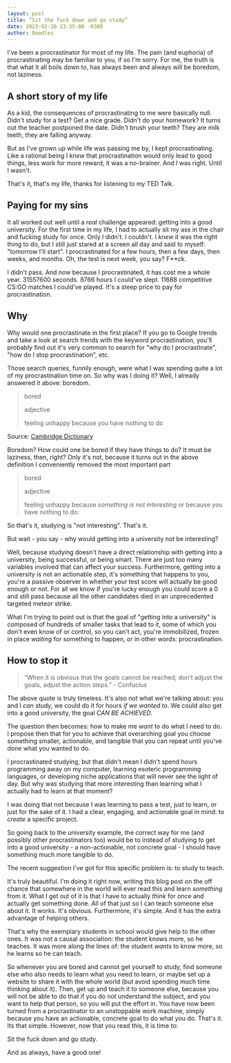 ```yaml
---
layout: post
title: “Sit the fuck down and go study”
date: 2023-02-26 23:35:00 -0300
author: Doodles
---
```


I've been a procrastinator for most of my life. The pain (and euphoria) of procrastinating may be familiar to you, if so I'm sorry. For me, the truth is that what it all boils down to, has always been and always will be boredom, not laziness.

## A short story of my life

As a kid, the consequences of procrastinating to me were basically null. Didn't study for a test? Get a nice grade. Didn't do your homework? It turns out the teacher postponed the date. Didn't brush your teeth? They are milk teeth, they are falling anyway.

But as I've grown up while life was passing me by, I kept procrastinating. Like a rational being I _knew_ that procrastination would only lead to good things, less work for more reward, it was a no-brainer. And I was right. Until I wasn't.

That's it, that's my life, thanks for listening to my TED Talk.

## Paying for my sins

It all worked out well until a _real_ challenge appeared: getting into a good university. For the first time in my life, I had to actually sit my ass in the chair and fucking study for once. Only I didn't. I couldn't. I _knew_ it was the right thing to do, but I still just stared at a screen all day and said to myself: "tomorrow I'll start". I procrastinated for a few hours, then a few days, then weeks, and months. Oh, the test is next week, you say? F\*\*ck.

I didn't pass. And now because I procrastinated, it has cost me a whole year. 31557600 seconds. 8766 hours I could've slept. 11688 competitive CS:GO matches I could've played. It's a steep price to pay for procrastination.

## Why

Why would one procrastinate in the first place? If you go to Google trends and take a look at search trends with the keyword procrastination, you'll probably find out it's very common to search for "why do I procrastinate", "how do I stop procrastination", etc.

Those search queries, funnily enough, were what I was spending quite a lot of my procrastination time on. So why was I doing it? Well, I already answered it above: boredom.

> bored
>
> adjective
>
> feeling unhappy because you have nothing to do

Source: [Cambridge Dictionary](https://dictionary.cambridge.org/us/dictionary/english/bored)

Boredom? How could one be bored if they have things to do? It must be laziness, then, right? Only it's not, because it turns out in the above definition I conveniently removed the most important part

> bored
>
> adjective
>
> feeling unhappy because _something is not interesting_ or because you have nothing to do:

So that's it, studying is "not interesting". That's it.

But wait - you say - why would getting into a university not be interesting?

Well, because studying doesn't have a direct relationship with getting into a university, being successful, or being smart. There are just too many variables involved that can affect your success. Furthermore, getting into a university is not an actionable step, it's something that happens to you, you're a passive observer in whether your test score will actually be good enough or not. For all we know if you're lucky enough you could score a 0 and still pass because all the other candidates died in an unprecedented targeted meteor strike.

What I'm trying to point out is that the goal of "getting into a university" is composed of hundreds of smaller tasks that lead to it, some of which you don't even know of or control, so you can't act, you're immobilized, frozen in place _waiting_ for something to happen, or in other words: procrastination.

## How to stop it

> “When it is obvious that the goals cannot be reached, don’t adjust the goals, adjust the action steps.” - Confucius

The above quote is truly timeless. It's also not what we're talking about: you and I _can_ study, we could do it for hours _if we wanted to_. We could also get into a good university, the goal _CAN BE ACHIEVED_.

The question then becomes: how to make me _want_ to do what I need to do. I propose then that for you to achieve that overarching goal you choose something smaller, actionable, and tangible that you can repeat until you've done what you wanted to do.

I procrastinated studying, but that didn't mean I didn't spend hours programming away on my computer, learning esoteric programming languages, or developing niche applications that will never see the light of day. But why was studying that more interesting than learning what I actually had to learn at that moment?

I was doing that not because I was learning to pass a test, just to learn, or just for the sake of it. I had a clear, engaging, and actionable goal in mind: to _create_ a specific project.

So going back to the university example, the correct way for me (and possibly other procrastinators too) would be to instead of studying to get into a good university - a non-actionable, not concrete goal - I should have something much more tangible to do.

The recent suggestion I've got for this specific problem is: to study to teach.

It's truly beautiful. I'm doing it right now, writing this blog post on the off chance that somewhere in the world will ever read this and learn _something_ from it. What I get out of it is that I have to actually _think_ for once and actually get something done. All of that just so I can teach someone else about it. It works. It's obvious. Furthermore, it's simple. And it has the extra advantage of helping others.

That's why the exemplary students in school would give help to the other ones. It was not a causal association: the student knows more, so he teaches. It was more along the lines of: the student _wants_ to know more, so he learns so he can teach.

So whenever you are bored and cannot get yourself to study, find someone else who also needs to learn what you need to learn, or maybe set up a website to share it with the whole world (but avoid spending much time thinking about it). Then, get up and teach it to someone else, because you will not be able to do that if you do not understand the subject, and you want to help that person, so you will put the effort in. You have now been turned from a procrastinator to an unstoppable work machine, simply because you have an actionable, concrete goal to do what you do. That's it. Its that simple. However, now that you read this, it is time to:

Sit the fuck down and go study.

And as always, have a good one!
